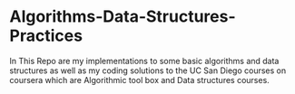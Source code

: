 # Algorithms-Data-Structures-Practices
In This Repo are my implementations to some basic algorithms and data structures as well as my coding 
solutions to the UC San Diego courses on coursera which are Algorithmic tool box and Data structures courses.
